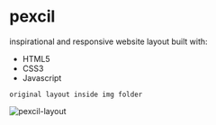 # pexcil

inspirational and responsive website layout built with:

* HTML5
* CSS3
* Javascript

```
original layout inside img folder
```
![pexcil-layout](https://imagizer.imageshack.com/img921/3158/TyflpH.png)
